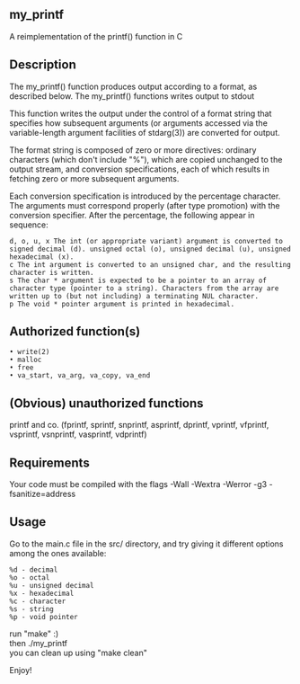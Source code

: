 ## my_printf  

A reimplementation of the printf() function in C

## Description  

The my_printf() function produces output according to a format, as described below. The my_printf() functions writes output to stdout  

This function writes the output under the control of a format string that specifies how subsequent arguments (or arguments accessed via the variable-length argument facilities of stdarg(3)) are converted for output.  

The format string is composed of zero or more directives: ordinary characters (which don't include "%"), which are copied unchanged to the output stream, and conversion specifications, each of which results in fetching zero or more subsequent arguments.  

Each conversion specification is introduced by the percentage character. The arguments must correspond properly (after type promotion) with the conversion specifier. After the percentage, the following appear in sequence:  

    d, o, u, x The int (or appropriate variant) argument is converted to signed decimal (d). unsigned octal (o), unsigned decimal (u), unsigned hexadecimal (x).  
    c The int argument is converted to an unsigned char, and the resulting character is written.  
    s The char * argument is expected to be a pointer to an array of character type (pointer to a string). Characters from the array are written up to (but not including) a terminating NUL character.  
    p The void * pointer argument is printed in hexadecimal.  

## Authorized function(s)  

    • write(2)  
    • malloc  
    • free  
    • va_start, va_arg, va_copy, va_end  
    
## (Obvious) unauthorized functions  

printf and co. (fprintf, sprintf, snprintf, asprintf, dprintf, vprintf, vfprintf, vsprintf, vsnprintf, vasprintf, vdprintf)  

## Requirements  

Your code must be compiled with the flags -Wall -Wextra -Werror -g3 -fsanitize=address

## Usage

Go to the main.c file in the src/ directory, and try giving it different options among the ones available:  
	
    %d - decimal  
    %o - octal  
    %u - unsigned decimal  
    %x - hexadecimal  
    %c - character  
    %s - string  
    %p - void pointer  

run "make" :)  
then ./my_printf  
you can clean up using "make clean"  

Enjoy!

